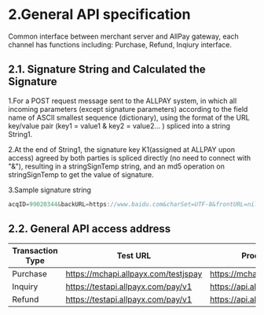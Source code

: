 # 2.General API specification

Common interface between merchant server and AllPay gateway, each channel has functions including: Purchase, Refund, Inqiury interface.

## 2.1. Signature String and Calculated the Signature 

1.For a POST request message sent to the ALLPAY system, in which all incoming parameters (except signature parameters) according to the field name of ASCII smallest sequence (dictionary), using the format of the URL key/value pair (key1 = value1 & key2 = value2... ) spliced into a string String1.

2.At the end of String1, the signature key K1(assigned at ALLPAY upon access) agreed by both parties is spliced directly (no need to connect with "&"), resulting in a stringSignTemp string, and an md5 operation on stringSignTemp to get the value of signature.

3.Sample signature string

```js
acqID=99020344&backURL=https://www.baidu.com&charSet=UTF-8&frontURL=nil&goodsInfo=iPhone x&merID=800039253992510&merReserve=&orderAmount=1.00&orderCurrency=INR&orderNum=ap0180417163142&paymentSchema=EB&signType=MD5&transTime=20180417163142&transType=PURC&trxn_email_id=benson.zhang@allpayx.com&trxn_firstname=benson zhang&trxn_is_coupon_enabled=1&trxn_phone=15026528888&unique_id=abcde12345&version=VER000000002f3e0e436cd24430aa4aaaed597450f26
```

## 2.2. General API access address

 Transaction Type   |Test URL |Production URL
 ------- |-----------|-------
 Purchase |<https://mchapi.allpayx.com/testjspay> |<https://mchapi.allpayx.com/jspay>
 Inquiry |<https://testapi.allpayx.com/pay/v1> |<https://api.allpayx.com/pay/v1>
 Refund |<https://testapi.allpayx.com/pay/v1> |<https://api.allpayx.com/pay/v1>
